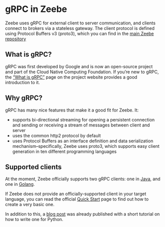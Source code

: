 # gRPC in Zeebe

Zeebe uses gRPC for external client to server communication, and clients connect to brokers via a stateless gateway.
The client protocol is defined using Protocol Buffers v3 (proto3), which you can find in the
[main Zeebe repository](https://github.com/zeebe-io/zeebe/tree/develop/gateway-protocol)


## What is gRPC?
gRPC was first developed by Google and is now an open-source project and part of the Cloud Native Computing Foundation.
If you’re new to gRPC, the [“What is gRPC”](https://grpc.io/docs/guides/index.html) page on the project website provides a good introduction to it.


## Why gRPC?
gRPC has many nice features that make it a good fit for Zeebe. It:

  - supports bi-directional streaming for opening a persistent connection and sending or receiving a stream of messages between client and server
  - uses the common http2 protocol by default
  - uses Protocol Buffers as an interface definition and data serialization mechanism–specifically, Zeebe uses proto3, which supports easy client generation in ten different programming languages

## Supported clients

At the moment, Zeebe officially supports two gRPC clients: one in [Java](java-client/README.md), and one in [Golang](go-client/README.md).

If Zeebe does not provide an officially-supported client in your target language, you can read the official [Quick Start](https://grpc.io/docs/quickstart/) page to find out how
to create a very basic one.

In addition to this, a [blog post](https://zeebe.io/blog/2018/11/grpc-generating-a-zeebe-python-client/) was already published with a short tutorial on how to write one for Python.
